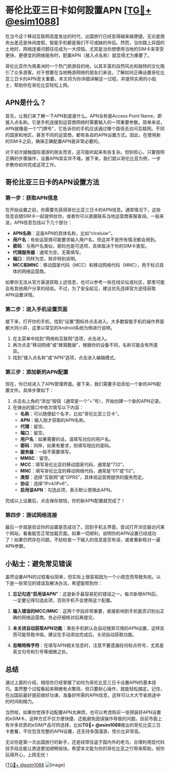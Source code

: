 # 哥伦比亚三日卡如何設置APN [[TG💪+ @esim1088](https://t.me/s/esim1088)]

在当今这个移动互联网高度发达的时代，出国旅行已经变得越来越便捷。无论是商务出差还是休闲度假，智能手机都是我们不可或缺的伴侣。然而，当你踏上异国的土地时，网络连接问题往往成为一大烦恼。尤其是当你想使用当地的SIM卡来享受更快、更便宜的网络服务时，配置APN（接入点名称）就显得尤为重要了。

哥伦比亚作为南美洲的一个热门旅游目的地，以其丰富的自然风光和独特的文化吸引了众多游客。对于想要在当地畅游网络的朋友们来说，了解如何正确设置哥伦比亚三日卡的APN至关重要。本文将为你详细讲解这一过程，并提供实用的小贴士，帮助你在哥伦比亚轻松上网。

## APN是什么？

首先，让我们来了解一下APN到底是什么。APN全称是Access Point Name，即接入点名称。它是手机连接到运营商网络时需要输入的一项重要参数。简单来说，APN就像是一个“门牌号”，它告诉你的手机应该通过哪个路径去访问互联网。不同的国家和地区，甚至不同的运营商，都有各自的APN设置方式。因此，在使用新的SIM卡之前，确保正确配置APN是非常必要的。

对于初次接触国际漫游的朋友而言，这可能听起来有些复杂。但别担心，只要按照正确的步骤操作，设置APN其实并不难。接下来，我们就以哥伦比亚为例，一步步教你如何完成这项工作。

## 哥伦比亚三日卡的APN设置方法

### 第一步：获取APN信息

在开始设置之前，你需要先获得哥伦比亚三日卡的APN信息。通常情况下，这些信息会随SIM卡一起提供给你，或者你可以直接联系当地运营商客服查询。一般来说，APN信息包括以下几个部分：

- **APN名称**：这是APN的具体名称，比如“clcelular”。
- **用户名**：有些运营商可能要求输入用户名，但这并不是所有情况都会用到。
- **密码**：与用户名类似，密码也是可选项，具体取决于你的SIM卡类型。
- **代理服务器**：通常为空，无需填写。
- **端口**：同样为空，除非特别说明。
- **MCC和MNC**：移动国家代码（MCC）和移动网络代码（MNC），用于标识具体的网络运营商。

如果你无法从官方渠道获取上述信息，也可以参考一些在线论坛或社区，那里可能会有其他用户分享的经验。不过，为了安全起见，建议优先选择官方途径获取APN设置详情。

### 第二步：进入手机设置页面

接下来，打开你的手机，找到“设置”图标并点击进入。大多数智能手机的操作界面都大同小异，这里以常见的Android系统为例进行说明。

1. 在主菜单中找到“网络和互联网”选项，点击进入。
2. 再次点击“移动网络”或“蜂窝数据”，根据你的设备不同，名称可能会有所差异。
3. 找到“接入点名称”或“APN”选项，点击进入编辑模式。

### 第三步：添加新的APN配置

现在，你已经进入了APN管理界面。接下来，我们需要手动添加一个新的APN配置文件。具体步骤如下：

1. 点击右上角的“添加”按钮（通常是一个“+”号），开始创建一个新的APN记录。
2. 在弹出的窗口中依次填写以下内容：
   - **名称**：可以随便起个名字，比如“哥伦比亚三日卡”。
   - **APN**：输入刚才获取的APN名称。
   - **代理**：留空。
   - **端口**：留空。
   - **用户名**：如果需要的话，请填写对应的用户名。
   - **密码**：同样，如果有要求，则填写相应的密码。
   - **服务器**：一般不需要填写。
   - **MMSC**：留空。
   - **MCC**：填写哥伦比亚的移动国家代码，通常是“732”。
   - **MNC**：填写哥伦比亚的移动网络代码，通常是“01”或“02”。
   - **类型**：选择“互联网”或“GPRS”，具体视运营商提供的服务而定。
   - **协议**：选择“IPv4/IPv6”。
   - **启用该APN**：勾选此项，表示默认使用此APN。

完成以上设置后，点击保存按钮，你的新APN配置就完成了！

### 第四步：测试网络连接

最后一步就是验证你的设置是否成功了。回到手机主界面，尝试打开浏览器访问某个网站，看看能否正常加载页面。如果一切顺利，说明你的APN设置已经成功了！如果仍然存在问题，不妨检查一下输入的信息是否有误，或者重新核对一遍APN参数。

## 小贴士：避免常见错误

虽然设置APN的过程看似简单，但实际上很容易因为一个小疏忽而导致失败。以下是一些常见的错误及解决办法，希望能帮到你：

1. **忘记勾选“启用该APN”**：这是新手最容易犯的错误之一。每次新增APN后，一定要记得勾选此项，否则手机不会使用这个配置。
   
2. **输入错误的MCC/MNC**：这两个字段非常重要，直接影响到手机能否识别出正确的网络运营商。务必仔细核对后再提交。

3. **未关闭自动获取APN功能**：某些手机默认会自动搜索可用的APN设置，这样反而可能导致冲突。建议在手动添加完成后，关闭自动获取功能。

4. **忽略特殊字符**：在填写APN相关信息时，注意不要遗漏任何标点符号，尤其是英文句号和引号等细微之处。

## 总结

通过上面的介绍，相信你已经掌握了如何为哥伦比亚三日卡设置APN的基本技巧。虽然整个过程看起来稍微有点繁琐，但只要耐心操作，就能轻松搞定。记住，在出国前最好提前做好功课，准备好所需的APN信息，这样可以大大节省旅途中的时间和精力。

当然啦，如果你觉得手动配置APN太麻烦，也可以考虑购买一张预装好APN设置的eSIM卡。这种方式不仅方便快捷，还能避免因误操作导致的问题。目前市面上有许多优质的eSIM产品可供选择，比如**TG💪+ @esim1088**推出的哥伦比亚三日卡套餐，不仅包含完整的APN设置，还支持多国漫游，性价比非常高。

无论你是第一次出国旅行的新手，还是经常往返于国内外的老鸟，合理利用现代科技手段总能让旅途更加顺畅愉快。希望本文能为你的哥伦比亚之行带来帮助，祝你玩得开心，上网无忧！

[[TG💪+ @esim1088](https://t.me/s/esim1088) ![Image](https://i.postimg.cc/4NQfJmqS/Snipaste-2025-05-13-00-14-12.png)]